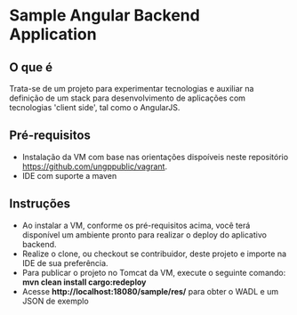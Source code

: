 Sample Angular Backend Application
==================================

## O que é  
Trata-se de um projeto para experimentar tecnologias e auxiliar na definição de um stack para desenvolvimento de
 aplicações com tecnologias 'client side', tal como o AngularJS.  
 
## Pré-requisitos  
 - Instalação da VM com base nas orientações dispoíveis neste repositório https://github.com/ungppublic/vagrant.  
 - IDE com suporte a maven
  
## Instruções  
- Ao instalar a VM, conforme os pré-requisitos acima, você terá disponível um ambiente pronto para realizar o deploy do aplicativo backend.
- Realize o clone, ou checkout se contribuidor, deste projeto e importe na IDE de sua preferência.
- Para publicar o projeto no Tomcat da VM, execute o seguinte comando: __mvn clean install cargo:redeploy__
- Acesse __http://localhost:18080/sample/res/__ para obter o WADL e um JSON de exemplo









